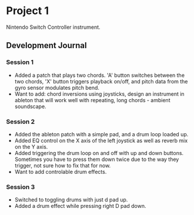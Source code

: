 # Project 1

Nintendo Switch Controller instrument.

## Development Journal

### Session 1 

* Added a patch that plays two chords. 'A' button switches between the two chords, 'X' button triggers playback on/off, and pitch data from the gyro sensor modulates pitch bend.
* Want to add: chord inversions using joysticks, design an instrument in ableton that will work well with repeating, long chords -  ambient soundscape.

### Session 2

* Added the ableton patch with a simple pad, and a drum loop loaded up.
* Added EQ control on the X axis of the left joystick as well as reverb mix on the Y axis.
* Added triggering the drum loop on and off with up and down buttons. Sometimes you have to press them down twice due to the way they trigger, not sure how to fix that for now.
* Want to add controlable drum effects.

### Session 3
* Switched to toggling drums with just d pad up.
* Added a drum effect while pressing right D pad down.